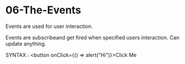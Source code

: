 # 06-The-Events

Events are used for user interaction.

Events are subscribeand get fired when specified users interaction.
Can update anything.

SYNTAX : <button onClick={() => alert("Hi")}>Click Me </button>